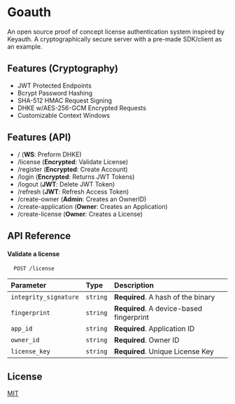 
# Goauth

An open source proof of concept license authentication system inspired by Keyauth. 
A cryptographically secure server with a pre-made SDK/client as an example.




## Features (Cryptography)

- JWT Protected Endpoints
- Bcrypt Password Hashing
- SHA-512 HMAC Request Signing
- DHKE w/AES-256-GCM Encrypted Requests
- Customizable Context Windows

## Features (API)

- / (**WS**: Preform DHKE)
- /license (**Encrypted**: Validate License)
- /register (**Encrypted**: Create Account)
- /login (**Encrypted**: Returns JWT Tokens)
- /logout (**JWT**: Delete JWT Token)
- /refresh (**JWT**: Refresh Access Token)
- /create-owner (**Admin**: Creates an OwnerID)
- /create-application (**Owner**: Creates an Application)
- /create-license (**Owner**: Creates a License)



## API Reference

#### Validate a license

```http
  POST /license
```

| Parameter | Type     | Description                |
| :-------- | :------- | :------------------------- |
| `integrity_signature` | `string` | **Required**. A hash of the binary |
| `fingerprint` | `string` | **Required**. A device-based fingerprint |
| `app_id` | `string` | **Required**. Application ID |
| `owner_id` | `string` | **Required**. Owner ID |
| `license_key` | `string` | **Required**. Unique License Key |


## License

[MIT](https://choosealicense.com/licenses/gpl-3.0/)

